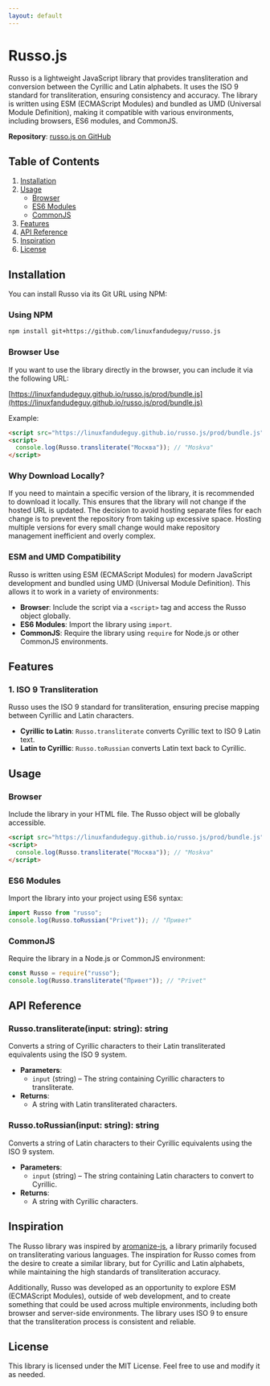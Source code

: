 ```yaml
---
layout: default
---
```


# Russo.js

Russo is a lightweight JavaScript library that provides transliteration and conversion between the Cyrillic and Latin alphabets. It uses the ISO 9 standard for transliteration, ensuring consistency and accuracy. The library is written using ESM (ECMAScript Modules) and bundled as UMD (Universal Module Definition), making it compatible with various environments, including browsers, ES6 modules, and CommonJS.

**Repository**: [russo.js on GitHub](https://github.com/linuxfandudeguy/russo.js)

## Table of Contents

1. [Installation](#installation)
2. [Usage](#usage)
   - [Browser](#browser)
   - [ES6 Modules](#es6-modules)
   - [CommonJS](#commonjs)
3. [Features](#features)
4. [API Reference](#api-reference)
5. [Inspiration](#inspiration)
6. [License](#license)

## Installation

You can install Russo via its Git URL using NPM:

### Using NPM

```bash
npm install git+https://github.com/linuxfandudeguy/russo.js
```

### Browser Use

If you want to use the library directly in the browser, you can include it via the following URL:

[https://linuxfandudeguy.github.io/russo.js/prod/bundle.js](https://linuxfandudeguy.github.io/russo.js/prod/bundle.js)

Example:

```html
<script src="https://linuxfandudeguy.github.io/russo.js/prod/bundle.js"></script>
<script>
  console.log(Russo.transliterate("Москва")); // "Moskva"
</script>
```

### Why Download Locally?

If you need to maintain a specific version of the library, it is recommended to download it locally. This ensures that the library will not change if the hosted URL is updated. The decision to avoid hosting separate files for each change is to prevent the repository from taking up excessive space. Hosting multiple versions for every small change would make repository management inefficient and overly complex.

### ESM and UMD Compatibility

Russo is written using ESM (ECMAScript Modules) for modern JavaScript development and bundled using UMD (Universal Module Definition). This allows it to work in a variety of environments:

- **Browser**: Include the script via a `<script>` tag and access the Russo object globally.
- **ES6 Modules**: Import the library using `import`.
- **CommonJS**: Require the library using `require` for Node.js or other CommonJS environments.

## Features

### 1. ISO 9 Transliteration

Russo uses the ISO 9 standard for transliteration, ensuring precise mapping between Cyrillic and Latin characters.

- **Cyrillic to Latin**: `Russo.transliterate` converts Cyrillic text to ISO 9 Latin text.
- **Latin to Cyrillic**: `Russo.toRussian` converts Latin text back to Cyrillic.

## Usage

### Browser

Include the library in your HTML file. The Russo object will be globally accessible.

```html
<script src="https://linuxfandudeguy.github.io/russo.js/prod/bundle.js"></script>
<script>
  console.log(Russo.transliterate("Москва")); // "Moskva"
</script>
```

### ES6 Modules

Import the library into your project using ES6 syntax:

```javascript
import Russo from "russo";
console.log(Russo.toRussian("Privet")); // "Привет"
```

### CommonJS

Require the library in a Node.js or CommonJS environment:

```javascript
const Russo = require("russo");
console.log(Russo.transliterate("Привет")); // "Privet"
```

## API Reference

### Russo.transliterate(input: string): string

Converts a string of Cyrillic characters to their Latin transliterated equivalents using the ISO 9 system.
- **Parameters**:
  - `input` (string) – The string containing Cyrillic characters to transliterate.
- **Returns**:
  - A string with Latin transliterated characters.

### Russo.toRussian(input: string): string

Converts a string of Latin characters to their Cyrillic equivalents using the ISO 9 system.
- **Parameters**:
  - `input` (string) – The string containing Latin characters to convert to Cyrillic.
- **Returns**:
  - A string with Cyrillic characters.

## Inspiration

The Russo library was inspired by [aromanize-js](https://github.com/fujaru/aromanize-js/tree/master), a library primarily focused on transliterating various languages. The inspiration for Russo comes from the desire to create a similar library, but for Cyrillic and Latin alphabets, while maintaining the high standards of transliteration accuracy.

Additionally, Russo was developed as an opportunity to explore ESM (ECMAScript Modules), outside of web development, and to create something that could be used across multiple environments, including both browser and server-side environments. The library uses ISO 9 to ensure that the transliteration process is consistent and reliable.

## License

This library is licensed under the MIT License. Feel free to use and modify it as needed.
